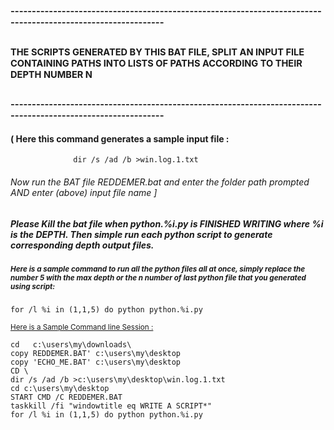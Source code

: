 ## <sup><sup>-------------------------------------------------------------------------------------------------------------
## <sup><sup>THE SCRIPTS GENERATED BY THIS BAT FILE, SPLIT AN INPUT FILE CONTAINING PATHS INTO LISTS OF PATHS ACCORDING TO THEIR DEPTH NUMBER N</sup></sup>
## <sup><sup>-------------------------------------------------------------------------------------------------------------

#### ( Here this command generates a sample input file :
```              dir /s /ad /b >win.log.1.txt```




###### Now run the BAT file REDDEMER.bat and enter the folder path prompted AND enter (above) input file name ]



##### Please Kill the bat file when python.%i.py is FINISHED WRITING where %i is the DEPTH. Then simple run each python script to generate corresponding depth output files.


##### <sup> Here is a sample command to run all the python files all at once, simply replace the number 5 with the max depth or the n number of last python file that you generated using script: </sup>
``for /l %i in (1,1,5) do python python.%i.py``


<sup><ins>Here is a Sample Command line Session :</ins>
```
cd   c:\users\my\downloads\
copy REDDEMER.BAT' c:\users\my\desktop
copy 'ECHO_ME.BAT' c:\users\my\desktop
CD \
dir /s /ad /b >c:\users\my\desktop\win.log.1.txt
cd c:\users\my\desktop
START CMD /C REDDEMER.BAT
taskkill /fi "windowtitle eq WRITE A SCRIPT*"
for /l %i in (1,1,5) do python python.%i.py
```






